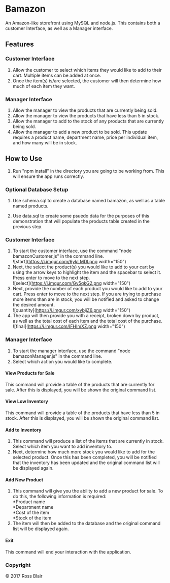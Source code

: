 # Bamazon
An Amazon-like storefront using MySQL and node.js. This contains both a customer Interface, as well as a Manager interface.  

## Features  
### Customer Interface  
1. Allow the customer to select which items they would like to add to their cart. Multiple items can be added at once.  
2. Once the item(s) is/are selected, the customer will then determine how much of each item they want.

### Manager Interface  
1. Allow the manager to view the products that are currently being sold.  
2. Allow the manager to view the products that have less than 5 in stock.  
3. Allow the manager to add to the stock of any products that are currently being sold.  
4. Allow the manager to add a new product to be sold. This update requires a product name, department name, price per individual item, and how many will be in stock.

## How to Use  

1. Run "npm install" in the directory you are going to be working from. This will ensure the app runs correctly.

### Optional Database Setup
1. Use schema.sql to create a database named bamazon, as well as a table named products.  
 
2. Use data.sql to create some psuedo data for the purposes of this demonstration that will populate the products table created in the previous step.  

### Customer Interface  
1. To start the customer interface, use the command "node bamazonCustomer.js" in the command line.  
![start](https://i.imgur.com/6ykLMDl.png width="150")  
2. Next, the select the product(s) you would like to add to your cart by using the arrow keys to highlight the item and the spacebar to select it. Press enter to move to the next step.  
![select](https://i.imgur.com/Gv5qkG2.png width="150")  
3. Next, provide the number of each product you would like to add to your cart. Press enter to move to the next step. If you are trying to purchase more items than are in stock, you will be notified and asked to change the desired amount.  
![quantity](https://i.imgur.com/xybijZ6.png width="150")  
4. The app will then provide you with a receipt, broken down by product, as well as the total cost of each item and the total cost of the purchase.  
![final](https://i.imgur.com/IFHImXZ.png width="150")  

### Manager Interface  
1. To start the manager interface, use the command "node bamazonManager.js" in the command line.  
2. Select which action you would like to complete.  
#### View Products for Sale  
This command will provide a table of the products that are currently for sale. After this is displayed, you will be shown the original command list.  
#### View Low Inventory  
This command will provide a table of the products that have less than 5 in stock. After this is displayed, you will be shown the original command list.  
#### Add to Inventory  
1.  This command will produce a list of the items that are currently in stock. Select which item you want to add inventory to.  
2. Next, determine how much more stock you would like to add for the selected product. Once this has been completed, you will be notified that the inventory has been updated and the original command list will be displayed again.  
#### Add New Product  
1. This command will give you the ability to add a new product for sale. To do this, the following information is required:  
  *Product name  
  *Department name  
  *Cost of the item  
  *Stock of the item  
2. The item will then be added to the database and the original command list will be displayed again. 
#### Exit
This command will end your interaction with the application.  

### Copyright
  &copy; 2017 Ross Blair